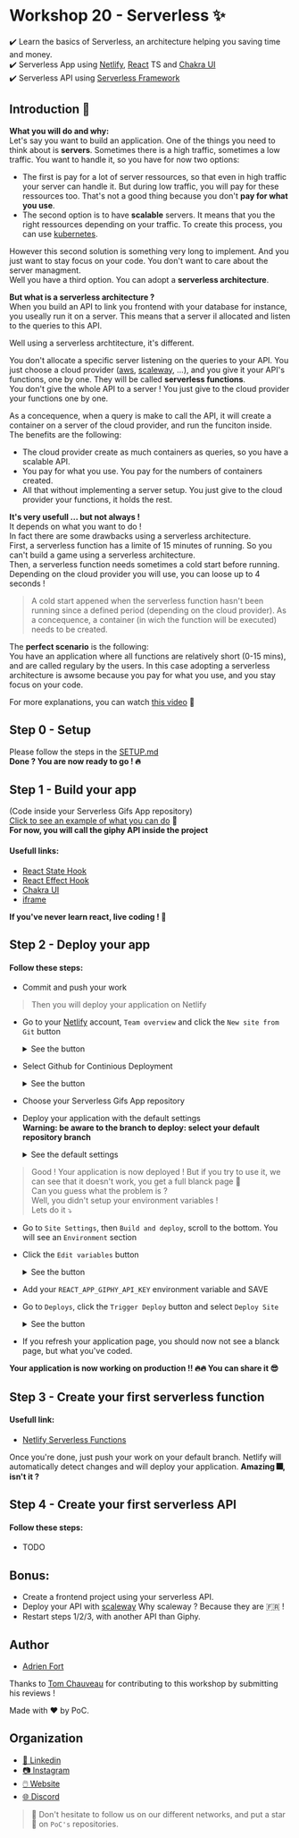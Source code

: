 # Workshop 20 - Serverless ✨
✔️ Learn the basics of Serverless, an architecture helping you saving time and money.  
✔️ Serverless App using [Netlify](https://www.netlify.com/), [React](https://fr.reactjs.org/) TS and [Chakra UI](https://chakra-ui.com/)  
✔️ Serverless API using [Serverless Framework](https://www.serverless.com/)  

## Introduction 🔰
**What you will do and why:**  
Let's say you want to build an application. One of the things you need to think about is **servers**. Sometimes there is a high traffic, sometimes a low traffic. You want to handle it, so you have for now two options:  
- The first is pay for a lot of server ressources, so that even in high traffic your server can handle it.
But during low traffic, you will pay for these ressources too. That's not a good thing because you don't **pay for what you use**.  
- The second option is to have **scalable** servers. It means that you the right ressources depending on your traffic. To create this process, you can use [kubernetes](https://kubernetes.io/fr/docs/concepts/overview/what-is-kubernetes/).  
  
However this second solution is something very long to implement. And you just want to stay focus on your code. You don't want to care about the server managment.  
Well you have a third option.   You can adopt a **serverless architecture**.  

**But what is a serverless architecture ?**   
When you build an API to link you frontend with your database for instance, you useally run it on a server. This means that a server il allocated and listen to the queries to this API.  
  
Well using a serverless archtitecture, it's different.  
  
You don't allocate a specific server listening on the queries to your API. You just choose a cloud provider ([aws](https://aws.amazon.com/fr/), [scaleway](https://www.scaleway.com/en/), ...), and you give it your API's functions, one by one. They will be called **serverless functions**.   
You don't give the whole API to a server ! You just give to the cloud provider your functions one by one.  
  
As a concequence, when a query is make to call the API, it will create a container on a server of the cloud provider, and run the funciton inside.  
The benefits are the following: 
- The cloud provider create as much containers as queries, so you have a scalable API.
- You pay for what you use. You pay for the numbers of containers created.
- All that without implementing a server setup. You just give to the cloud provider your functions, it holds the rest.

**It's very usefull ... but not always !**  
It depends on what you want to do !  
In fact there are some drawbacks using a serverless architecture.  
First, a serverless function has a limite of 15 minutes of running. So you can't build a game using a serverless architecture.  
Then, a serverless function needs sometimes a cold start before running. Depending on the cloud provider you will use, you can loose up to 4 seconds !
> A cold start appened when the serverless function hasn't been running since a defined period (depending on the cloud provider). As a concequence, a container (in wich the function will be executed) needs to be created.

The **perfect scenario** is the following:  
You have an application where all functions are relatively short (0-15 mins), and are called regulary by the users. In this case adopting a serverless architecture is awsome because you pay for what you use, and you stay focus on your code.  
  
For more explanations, you can watch [this video](https://www.youtube.com/watch?v=tgFiOzVEL0Q) 👀

## Step 0 - Setup
Please follow the steps in the [SETUP.md](./SETUP.md)  
**Done ? You are now ready to go ! 🔥**

## Step 1 - Build your app
(Code inside your Serverless Gifs App repository)  
[Click to see an example of what you can do](https://eager-albattani-482adb.netlify.app/) 👀   
**For now, you will call the giphy API inside the project** 
#### Usefull links:
- [React State Hook](https://fr.reactjs.org/docs/hooks-state.html)
- [React Effect Hook](https://fr.reactjs.org/docs/hooks-effect.html)
- [Chakra UI](https://chakra-ui.com/)
- [iframe](https://developer.mozilla.org/fr/docs/Web/HTML/Element/iframe)

**If you've never learn react, live coding ! 🎥**

## Step 2 - Deploy your app
#### Follow these steps:
- Commit and push your work

> Then you will deploy your application on Netlify
- Go to your [Netlify](https://www.netlify.com/) account, `Team overview` and click the `New site from Git` button
  <details>
    <summary>See the button</summary>
  
   ![Netlify Overview](Netlify-App/public/netlifyOverview.png)

  </details>
- Select Github for Continious Deployment
  <details>
    <summary>See the button</summary>
  
   ![Netlify Continious Deployment](Netlify-App/public/netlifyCD.png)

  </details>
- Choose your Serverless Gifs App repository
- Deploy your application with the default settings   
  **Warning: be aware to the branch to deploy: select your default repository branch**
  <details>
    <summary>See the default settings</summary>
  
   ![Netlify Defaut Settings](Netlify-App/public/netlifyDeploy.png)

  </details>
> Good ! Your application is now deployed ! But if you try to use it, we can see that it doesn't work, you get a full blanck page 🤔   
> Can you guess what the problem is ?  
> Well, you didn't setup your environment variables !  
> Lets do it ⤵️
- Go to `Site Settings`, then `Build and deploy`, scroll to the bottom. You will see an `Environment` section
- Click the `Edit variables` button
  <details>
    <summary>See the button</summary>
  
   ![Netlify Env](Netlify-App/public/netlifyEnv.png)

  </details>
- Add your `REACT_APP_GIPHY_API_KEY` environment variable and SAVE
- Go to `Deploys`, click the `Trigger Deploy` button and select `Deploy Site`
  <details>
    <summary>See the button</summary>
  
   ![Netlify Trigger Deploy](Netlify-App/public/netlifyTriggerDeploy.png)

  </details>
- If you refresh your application page, you should now not see a blanck page, but what you've coded.

**Your application is now working on production !! 🔥🔥 You can share it 😎**  

## Step 3 - Create your first serverless function
#### Usefull link:
- [Netlify Serverless Functions](https://docs.netlify.com/functions/overview/)

Once you're done, just push your work on your default branch. Netlify will automatically detect changes and will deploy your application.
**Amazing 🎆, isn't it ?**

## Step 4 - Create your first serverless API
#### Follow these steps:
- TODO

## Bonus: 
- Create a frontend project using your serverless API.
- Deploy your API with [scaleway](https://www.scaleway.com/en/docs/scaleway-elements-serverless-getting-started/)
  Why scaleway ? Because they are 🇫🇷 !
- Restart steps 1/2/3, with another API than Giphy.

## Author
- [Adrien Fort](https://github.com/adrienfort)

Thanks to [Tom Chauveau](https://github.com/TomChv) for contributing to this workshop by submitting his reviews !

Made with :heart: by PoC.

## Organization

- [📒 Linkedin](https://www.linkedin.com/company/pocinnovation/mycompany/)
- [📷 Instagram](https://www.instagram.com/pocinnovation/)
- [🖱️ Website](https://www.poc-innovation.fr/)
- [🌐 Discord](https://discord.gg/Yqq2ADGDS7)

> :rocket: Don't hesitate to follow us on our different networks, and put a star 🌟 on `PoC's` repositories.
